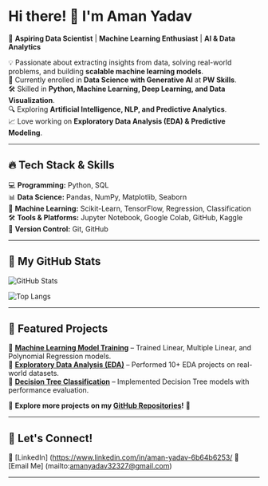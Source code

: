 # Hi there! 👋 I'm Aman Yadav  

🚀 **Aspiring Data Scientist** | **Machine Learning Enthusiast** | **AI & Data Analytics**  

💡 Passionate about extracting insights from data, solving real-world problems, and building **scalable machine learning models**.  
🎯 Currently enrolled in **Data Science with Generative AI** at **PW Skills**.  
🛠 Skilled in **Python, Machine Learning, Deep Learning, and Data Visualization**.  
🔍 Exploring **Artificial Intelligence, NLP, and Predictive Analytics**.  
📈 Love working on **Exploratory Data Analysis (EDA) & Predictive Modeling**.  

---

## 🔥 **Tech Stack & Skills**  
💻 **Programming:** Python, SQL  
📊 **Data Science:** Pandas, NumPy, Matplotlib, Seaborn  
🤖 **Machine Learning:** Scikit-Learn, TensorFlow, Regression, Classification  
🛠 **Tools & Platforms:** Jupyter Notebook, Google Colab, GitHub, Kaggle  
🚀 **Version Control:** Git, GitHub  

---

## 📌 **My GitHub Stats**  
![GitHub Stats](https://github-readme-stats.vercel.app/api?username=Amanyadav-07&show_icons=true&theme=tokyonight)  

![Top Langs](https://github-readme-stats.vercel.app/api/top-langs/?username=Amanyadav-07&layout=compact&theme=tokyonight)  

---

## 📌 **Featured Projects**  
🔹 **[Machine Learning Model Training](#)** – Trained Linear, Multiple Linear, and Polynomial Regression models.  
🔹 **[Exploratory Data Analysis (EDA)](#)** – Performed 10+ EDA projects on real-world datasets.  
🔹 **[Decision Tree Classification](#)** – Implemented Decision Tree models with performance evaluation.  

📌 **Explore more projects on my [GitHub Repositories](https://github.com/Amanyadav-07)!** 🚀  

---

## 📌 **Let's Connect!**  
💼 [LinkedIn] (https://www.linkedin.com/in/aman-yadav-6b64b6253/
📧 [Email Me] (mailto:amanyadav32327@gmail.com) 

---

